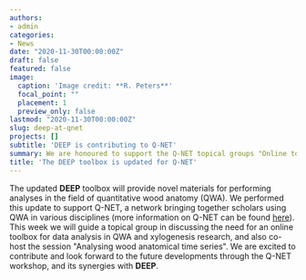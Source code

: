 ```yaml
---
authors:
- admin
categories:
- News
date: "2020-11-30T00:00:00Z"
draft: false
featured: false
image:
  caption: 'Image credit: **R. Peters**'
  focal_point: ""
  placement: 1
  preview_only: false
lastmod: "2020-11-30T00:00:00Z"
slug: deep-at-qnet
projects: []
subtitle: 'DEEP is contributing to Q-NET'
summary: We are honoured to support the Q-NET topical groups "Online toolbox for data analysis" and "Analysing wood anatomical time series", for which we updated the DEEP toolbox with new materials addressing quantitative wood anatomy.
title: 'The DEEP toolbox is updated for Q-NET'
---
```


The updated **DEEP** toolbox will provide novel materials for performing analyses in the field of quantitative wood anatomy (QWA).
We performed this update to support Q-NET, a network bringing together scholars using QWA in various disciplines (more information on Q-NET can be found [here]( https://qwa-net.com/)).  
This week we will guide a topical group in discussing the need for an online toolbox for data analysis in QWA and xylogenesis research, and also co-host the session "Analysing wood anatomical time series".
We are excited to contribute and look forward to the future developments through the Q-NET workshop, and its synergies with **DEEP**.

